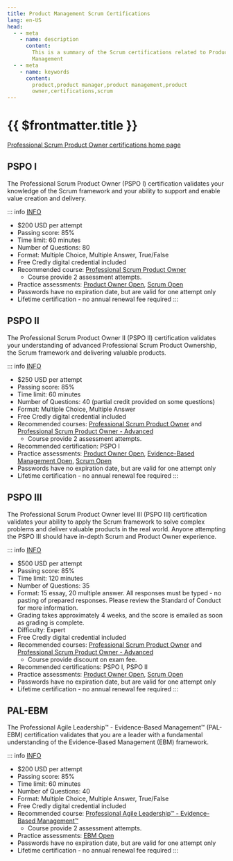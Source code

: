 ```yaml
---
title: Product Management Scrum Certifications
lang: en-US
head:
  - - meta
    - name: description
      content:
        This is a summary of the Scrum certifications related to Product
        Management
  - - meta
    - name: keywords
      content:
        product,product manager,product management,product
        owner,certifications,scrum
---
```


# {{ $frontmatter.title }}

[Professional Scrum Product Owner certifications home page](https://www.scrum.org/professional-scrum-product-owner-certifications)

## PSPO I

The Professional Scrum Product Owner (PSPO I) certification validates your
knowledge of the Scrum framework and your ability to support and enable value
creation and delivery.

::: info
[INFO](https://www.scrum.org/assessments/professional-scrum-product-owner-i-certification)

- $200 USD per attempt
- Passing score: 85%
- Time limit: 60 minutes
- Number of Questions: 80
- Format: Multiple Choice, Multiple Answer, True/False
- Free Credly digital credential included
- Recommended course:
  [Professional Scrum Product Owner](https://www.scrum.org/courses/professional-scrum-product-owner-training)
  - Course provide 2 assessment attempts.
- Practice assessments:
  [Product Owner Open](https://www.scrum.org/open-assessments/product-owner-open),
  [Scrum Open](https://www.scrum.org/open-assessments/scrum-open)
- Passwords have no expiration date, but are valid for one attempt only
- Lifetime certification - no annual renewal fee required :::

## PSPO II

The Professional Scrum Product Owner II (PSPO II) certification validates your
understanding of advanced Professional Scrum Product Ownership, the Scrum
framework and delivering valuable products.

::: info
[INFO](https://www.scrum.org/assessments/professional-scrum-product-owner-ii-assessment)

- $250 USD per attempt
- Passing score: 85%
- Time limit: 60 minutes
- Number of Questions: 40 (partial credit provided on some questions)
- Format: Multiple Choice, Multiple Answer
- Free Credly digital credential included
- Recommended courses:
  [Professional Scrum Product Owner](https://www.scrum.org/courses/professional-scrum-product-owner-training)
  and
  [Professional Scrum Product Owner - Advanced](https://www.scrum.org/courses/professional-scrum-product-owner-advanced-mastering-product-owner-stances-training)
  - Course provide 2 assessment attempts.
- Recommended certification: PSPO I
- Practice assessments:
  [Product Owner Open](https://www.scrum.org/open-assessments/product-owner-open),
  [Evidence-Based Management Open](https://www.scrum.org/assessments/evidence-based-management-open),
  [Scrum Open](https://www.scrum.org/open-assessments/scrum-open)
- Passwords have no expiration date, but are valid for one attempt only
- Lifetime certification - no annual renewal fee required :::

## PSPO III

The Professional Scrum Product Owner level III (PSPO III) certification
validates your ability to apply the Scrum framework to solve complex problems
and deliver valuable products in the real world. Anyone attempting the PSPO III
should have in-depth Scrum and Product Owner experience.

::: info
[INFO](https://www.scrum.org/assessments/professional-scrum-product-owner-iii-assessment)

- $500 USD per attempt
- Passing score: 85%
- Time limit: 120 minutes
- Number of Questions: 35
- Format: 15 essay, 20 multiple answer. All responses must be typed - no pasting
  of prepared responses. Please review the Standard of Conduct for more
  information.
- Grading takes approximately 4 weeks, and the score is emailed as soon as
  grading is complete.
- Difficulty: Expert
- Free Credly digital credential included
- Recommended courses:
  [Professional Scrum Product Owner](https://www.scrum.org/courses/professional-scrum-product-owner-training)
  and
  [Professional Scrum Product Owner - Advanced](https://www.scrum.org/courses/professional-scrum-product-owner-advanced-mastering-product-owner-stances-training)
  - Course provide discount on exam fee.
- Recommended certifications: PSPO I, PSPO II
- Practice assessments:
  [Product Owner Open](https://www.scrum.org/open-assessments/product-owner-open),
  [Scrum Open](https://www.scrum.org/open-assessments/scrum-open)
- Passwords have no expiration date, but are valid for one attempt only
- Lifetime certification - no annual renewal fee required :::

## PAL-EBM

The Professional Agile Leadership™ - Evidence-Based Management™ (PAL-EBM)
certification validates that you are a leader with a fundamental understanding
of the Evidence-Based Management (EBM) framework.

::: info
[INFO](https://www.scrum.org/assessments/professional-agile-leadership-evidence-based-management-certification)

- $200 USD per attempt
- Passing score: 85%
- Time limit: 60 minutes
- Number of Questions: 40
- Format: Multiple Choice, Multiple Answer, True/False
- Free Credly digital credential included
- Recommended course:
  [Professional Agile Leadership™ - Evidence-Based Management™](https://www.scrum.org/courses/professional-agile-leadership-evidence-based-management-training)
  - Course provide 2 assessment attempts.
- Practice assessments: [EBM Open](https://www.scrum.org/node/30876)
- Passwords have no expiration date, but are valid for one attempt only
- Lifetime certification - no annual renewal fee required :::
